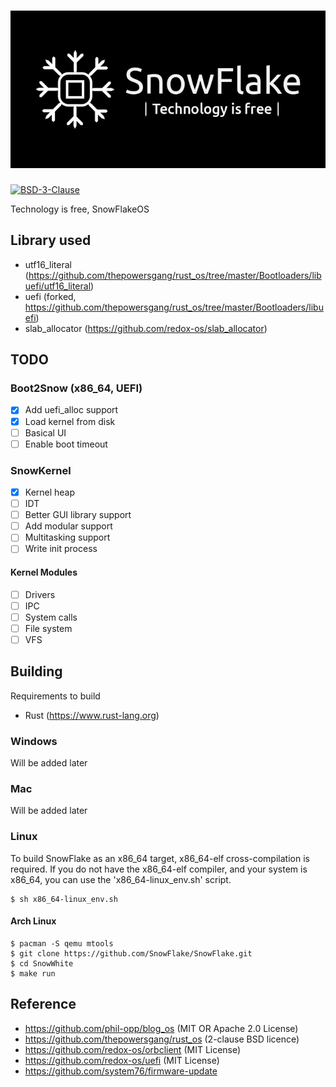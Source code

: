 # ![SnowFlake](./logo.png)

[![BSD-3-Clause][s1]][li]

[s1]: https://img.shields.io/badge/License-BSD%203--Clause-blue.svg

[li]: LICENSE

Technology is free, SnowFlakeOS

## Library used
- utf16_literal (https://github.com/thepowersgang/rust_os/tree/master/Bootloaders/libuefi/utf16_literal)
- uefi (forked, https://github.com/thepowersgang/rust_os/tree/master/Bootloaders/libuefi)
- slab_allocator (https://github.com/redox-os/slab_allocator)

## TODO
### Boot2Snow (x86_64, UEFI)
- [x] Add uefi_alloc support
- [x] Load kernel from disk
- [ ] Basical UI
- [ ] Enable boot timeout
### SnowKernel
- [x] Kernel heap
- [ ] IDT
- [ ] Better GUI library support
- [ ] Add modular support
- [ ] Multitasking support
- [ ] Write init process
#### Kernel Modules
- [ ] Drivers
- [ ] IPC
- [ ] System calls
- [ ] File system
- [ ] VFS

## Building
Requirements to build
- Rust (https://www.rust-lang.org)

### Windows
Will be added later

### Mac
Will be added later

### Linux
To build SnowFlake as an x86_64 target, x86_64-elf cross-compilation is required.
If you do not have the x86_64-elf compiler, and your system is x86_64, you can use the 'x86_64-linux_env.sh' script.
```
$ sh x86_64-linux_env.sh
```
#### Arch Linux
```
$ pacman -S qemu mtools
$ git clone https://github.com/SnowFlake/SnowFlake.git
$ cd SnowWhite
$ make run
```

## Reference
- https://github.com/phil-opp/blog_os (MIT OR Apache 2.0 License)
- https://github.com/thepowersgang/rust_os (2-clause BSD licence)
- https://github.com/redox-os/orbclient (MIT License)
- https://github.com/redox-os/uefi (MIT License)
- https://github.com/system76/firmware-update
